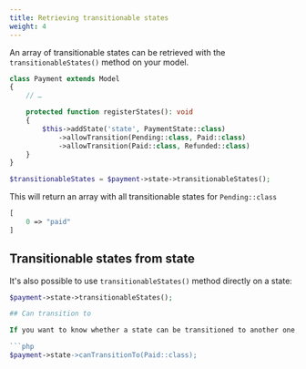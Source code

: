 ```yaml
---
title: Retrieving transitionable states
weight: 4
---
```


An array of transitionable states can be retrieved with the `transitionableStates()` method on your model.


```php
class Payment extends Model
{
    // …

    protected function registerStates(): void
    {
        $this->addState('state', PaymentState::class)
            ->allowTransition(Pending::class, Paid::class)
            ->allowTransition(Paid::class, Refunded::class)
    }
}
```

```php
$transitionableStates = $payment->state->transitionableStates();
```

This will return an array with all transitionable states for `Pending::class`

```php
[
    0 => "paid"
]
```

## Transitionable states from state

It's also possible to use `transitionableStates()` method directly on a state:

```php
$payment->state->transitionableStates();

## Can transition to

If you want to know whether a state can be transitioned to another one, you can use the `canTransitionTo` method:

```php
$payment->state->canTransitionTo(Paid::class);
```
